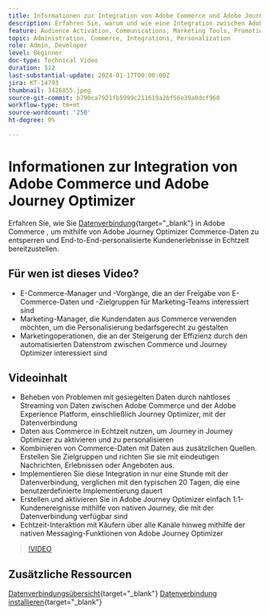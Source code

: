 ```yaml
---
title: Informationen zur Integration von Adobe Commerce und Adobe Journey Optimizer
description: Erfahren Sie, warum und wie eine Integration zwischen Adobe Commerce und Adobe Journey Optimizer implementiert werden kann.
feature: Audience Activation, Communications, Marketing Tools, Promotions/Events
topic: Administration, Commerce, Integrations, Personalization
role: Admin, Developer
level: Beginner
doc-type: Technical Video
duration: 512
last-substantial-update: 2024-01-17T00:00:00Z
jira: KT-14793
thumbnail: 3426855.jpeg
source-git-commit: b790ca7921fb5999c211619a2bf56e39a0dcf960
workflow-type: tm+mt
source-wordcount: '250'
ht-degree: 0%

---
```



# Informationen zur Integration von Adobe Commerce und Adobe Journey Optimizer

Erfahren Sie, wie Sie [Datenverbindung](https://experienceleague.adobe.com/docs/commerce-merchant-services/data-connection/overview.html){target="_blank"} in Adobe Commerce , um mithilfe von Adobe Journey Optimizer Commerce-Daten zu entsperren und End-to-End-personalisierte Kundenerlebnisse in Echtzeit bereitzustellen.

## Für wen ist dieses Video?

- E-Commerce-Manager und -Vorgänge, die an der Freigabe von E-Commerce-Daten und -Zielgruppen für Marketing-Teams interessiert sind
- Marketing-Manager, die Kundendaten aus Commerce verwenden möchten, um die Personalisierung bedarfsgerecht zu gestalten
- Marketingoperationen, die an der Steigerung der Effizienz durch den automatisierten Datenstrom zwischen Commerce und Journey Optimizer interessiert sind

## Videoinhalt

- Beheben von Problemen mit gesiegelten Daten durch nahtloses Streaming von Daten zwischen Adobe Commerce und der Adobe Experience Platform, einschließlich Journey Optimizer, mit der Datenverbindung
- Daten aus Commerce in Echtzeit nutzen, um Journey in Journey Optimizer zu aktivieren und zu personalisieren
- Kombinieren von Commerce-Daten mit Daten aus zusätzlichen Quellen. Erstellen Sie Zielgruppen und richten Sie sie mit eindeutigen Nachrichten, Erlebnissen oder Angeboten aus.
- Implementieren Sie diese Integration in nur eine Stunde mit der Datenverbindung, verglichen mit den typischen 20 Tagen, die eine benutzerdefinierte Implementierung dauert
- Erstellen und aktivieren Sie in Adobe Journey Optimizer einfach 1:1-Kundenereignisse mithilfe von nativen Journey, die mit der Datenverbindung verfügbar sind
- Echtzeit-Interaktion mit Käufern über alle Kanäle hinweg mithilfe der nativen Messaging-Funktionen von Adobe Journey Optimizer

>[!VIDEO](https://video.tv.adobe.com/v/3426855/?learn=on)

## Zusätzliche Ressourcen

[Datenverbindungsübersicht](https://experienceleague.adobe.com/docs/commerce-merchant-services/data-connection/overview.html){target="_blank"}
[Datenverbindung installieren](https://experienceleague.adobe.com/docs/commerce-merchant-services/data-connection/fundamentals/install.html){target="_blank"}
